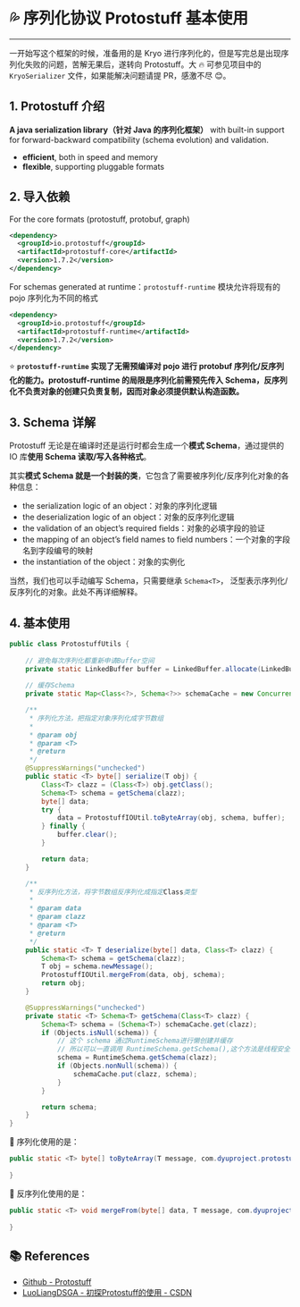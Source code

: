 # 💦 序列化协议 Protostuff 基本使用

---

一开始写这个框架的时候，准备用的是 Kryo 进行序列化的，但是写完总是出现序列化失败的问题，苦解无果后，遂转向 Protostuff。大 🔥 可参见项目中的 `KryoSerializer` 文件，如果能解决问题请提 PR，感激不尽 😊。

## 1. Protostuff 介绍

**A java serialization library（针对 Java 的序列化框架）** with built-in support for forward-backward compatibility (schema evolution) and validation.

- **efficient**, both in speed and memory
- **flexible**, supporting pluggable formats

## 2. 导入依赖

For the core formats (protostuff, protobuf, graph)

```xml
<dependency>
  <groupId>io.protostuff</groupId>
  <artifactId>protostuff-core</artifactId>
  <version>1.7.2</version>
</dependency>
```

For schemas generated at runtime：`protostuff-runtime` 模块允许将现有的 pojo 序列化为不同的格式

```xml
<dependency>
  <groupId>io.protostuff</groupId>
  <artifactId>protostuff-runtime</artifactId>
  <version>1.7.2</version>
</dependency>
```

⭐ **`protostuff-runtime` 实现了无需预编译对 pojo 进行 protobuf 序列化/反序列化的能力。protostuff-runtime 的局限是序列化前需预先传入 Schema，反序列化不负责对象的创建只负责复制，因而对象必须提供默认构造函数。**

## 3. Schema 详解

Protostuff 无论是在编译时还是运行时都会生成一个**模式 Schema**，通过提供的 IO 库**使用 Schema 读取/写入各种格式**。

其实**模式 Schema 就是一个封装的类**，它包含了需要被序列化/反序列化对象的各种信息：

- the serialization logic of an object：对象的序列化逻辑
- the deserialization logic of an object：对象的反序列化逻辑
- the validation of an object’s required fields：对象的必填字段的验证
- the mapping of an object’s field names to field numbers：一个对象的字段名到字段编号的映射
- the instantiation of the object：对象的实例化

当然，我们也可以手动编写 Schema，只需要继承 `Schema<T>`， 泛型表示序列化/反序列化的对象。此处不再详细解释。

## 4. 基本使用

```java
public class ProtostuffUtils {
    
    // 避免每次序列化都重新申请Buffer空间
    private static LinkedBuffer buffer = LinkedBuffer.allocate(LinkedBuffer.DEFAULT_BUFFER_SIZE);
    
    // 缓存Schema
    private static Map<Class<?>, Schema<?>> schemaCache = new ConcurrentHashMap<>();

    /**
     * 序列化方法，把指定对象序列化成字节数组
     *
     * @param obj
     * @param <T>
     * @return
     */
    @SuppressWarnings("unchecked")
    public static <T> byte[] serialize(T obj) {
        Class<T> clazz = (Class<T>) obj.getClass();
        Schema<T> schema = getSchema(clazz);
        byte[] data;
        try {
            data = ProtostuffIOUtil.toByteArray(obj, schema, buffer);
        } finally {
            buffer.clear();
        }

        return data;
    }

    /**
     * 反序列化方法，将字节数组反序列化成指定Class类型
     *
     * @param data
     * @param clazz
     * @param <T>
     * @return
     */
    public static <T> T deserialize(byte[] data, Class<T> clazz) {
        Schema<T> schema = getSchema(clazz);
        T obj = schema.newMessage();
        ProtostuffIOUtil.mergeFrom(data, obj, schema);
        return obj;
    }

    @SuppressWarnings("unchecked")
    private static <T> Schema<T> getSchema(Class<T> clazz) {
        Schema<T> schema = (Schema<T>) schemaCache.get(clazz);
        if (Objects.isNull(schema)) {
            // 这个 schema 通过RuntimeSchema进行懒创建并缓存
            // 所以可以一直调用 RuntimeSchema.getSchema(),这个方法是线程安全的
            schema = RuntimeSchema.getSchema(clazz);
            if (Objects.nonNull(schema)) {
                schemaCache.put(clazz, schema);
            }
        }

        return schema;
    }
}
```

🔸 序列化使用的是：

```java
public static <T> byte[] toByteArray(T message, com.dyuproject.protostuff.Schema<T> schema, LinkedBuffer buffer) {
    
}
```

🔸 反序列化使用的是：

```java
public static <T> void mergeFrom(byte[] data, T message, com.dyuproject.protostuff.Schema<T> schema) {
    
}
```

## 📚 References

- [Github - Protostuff](https://github.com/protostuff/protostuff)
- [LuoLiangDSGA - 初探Protostuff的使用 - CSDN](https://blog.csdn.net/oppo5630/article/details/80173520)